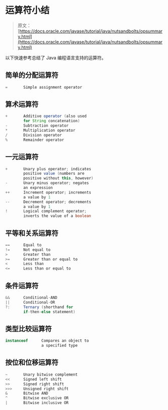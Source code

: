 # 运算符小结

> 原文： [https://docs.oracle.com/javase/tutorial/java/nutsandbolts/opsummary.html](https://docs.oracle.com/javase/tutorial/java/nutsandbolts/opsummary.html)

以下快速参考总结了 Java 编程语言支持的运算符。

## 简单的分配运算符

```java
=       Simple assignment operator

```

## 算术运算符

```java
+       Additive operator (also used
        for String concatenation)
-       Subtraction operator
*       Multiplication operator
/       Division operator
%       Remainder operator

```

## 一元运算符

```java
+       Unary plus operator; indicates
        positive value (numbers are 
        positive without this, however)
-       Unary minus operator; negates
        an expression
++      Increment operator; increments
        a value by 1
--      Decrement operator; decrements
        a value by 1
!       Logical complement operator;
        inverts the value of a boolean

```

## 平等和关系运算符

```java
==      Equal to
!=      Not equal to
>       Greater than
>=      Greater than or equal to
<       Less than
<=      Less than or equal to

```

## 条件运算符

```java
&&      Conditional-AND
||      Conditional-OR
?:      Ternary (shorthand for 
        if-then-else statement)

```

## 类型比较运算符

```java
instanceof      Compares an object to 
                a specified type 

```

## 按位和位移运算符

```java
~       Unary bitwise complement
<<      Signed left shift
>>      Signed right shift
>>>     Unsigned right shift
&       Bitwise AND
^       Bitwise exclusive OR
|       Bitwise inclusive OR

```